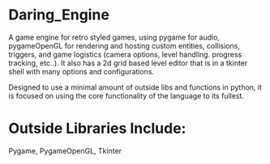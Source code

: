 # Daring_Engine
A game engine for retro styled games, using pygame for audio,  pygameOpenGL for rendering and hosting custom entities, collisions, triggers, and game logistics (camera options, level handling. progress tracking, etc..).  It also has a 2d grid based level editor that is in a tkinter shell with many options and configurations.

Designed to use a minimal amount of outside libs and functions in python, it is focused on using the core functionality of the language to its fullest.
# Outside Libraries Include:
  Pygame, PygameOpenGL, Tkinter
